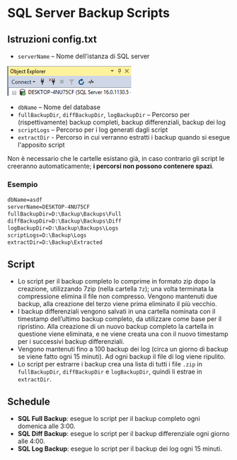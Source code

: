 # SQL Server Backup Scripts

## Istruzioni config.txt

- `serverName` – Nome dell’istanza di SQL server

![serverName](./img/serverName.png)

- `dbName` – Nome del database
- `fullBackupDir`, `diffBackupDir`, `logBackupDir` – Percorso per (rispettivamente) backup completi, backup differenziali, backup dei log
- `scriptLogs` – Percorso per i log generati dagli script
- `extractDir` - Percorso in cui verranno estratti i backup quando si esegue l'apposito script

Non è necessario che le cartelle esistano già, in caso contrario gli script le creeranno automaticamente; **i percorsi non possono contenere spazi**.

### Esempio

```
dbName=asdf
serverName=DESKTOP-4NU75CF
fullBackupDir=D:\Backup\Backups\Full
diffBackupDir=D:\Backup\Backups\Diff
logBackupDir=D:\Backup\Backups\Logs
scriptLogs=D:\Backup\Logs
extractDir=D:\Backup\Extracted
```

## Script

- Lo script per il backup completo lo comprime in formato zip dopo la creazione, utilizzando 7zip (nella cartella `7z`); una volta terminata la compressione elimina il file non compresso. Vengono mantenuti due backup, alla creazione del terzo viene prima eliminato il più vecchio.
- I backup differenziali vengono salvati in una cartella nominata con il timestamp dell’ultimo backup completo, da utilizzare come base per il ripristino. Alla creazione di un nuovo backup completo la cartella in questione viene eliminata, e ne viene creata una con il nuovo timestamp per i successivi backup differenziali.
- Vengono mantenuti fino a 100 backup dei log (circa un giorno di backup se viene fatto ogni 15 minuti). Ad ogni backup il file di log viene ripulito.
- Lo script per estrarre i backup crea una lista di tutti i file `.zip` in `fullBackupDir`, `diffBackupDir` e `logBackupDir`, quindi li estrae in `extractDir`.

## Schedule

- **SQL Full Backup**: esegue lo script per il backup completo ogni domenica alle 3:00.
- **SQL Diff Backup**: esegue lo script per il backup differenziale ogni giorno alle 4:00.
- **SQL Log Backup**: esegue lo script per il backup dei log ogni 15 minuti.
